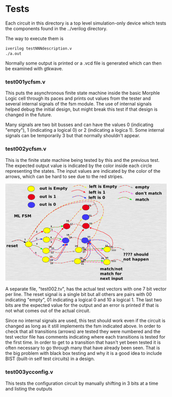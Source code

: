 # Tests

Each circuit in this directory is a top level simulation-only device which tests the components found in the ../verilog directory.

The way to execute them is

    iverilog testNNNdescription.v
    ./a.out

Normally some output is printed or a .vcd file is generated which can then be examined with gtkwave.

### test001ycfsm.v

This puts the asynchronous finite state machine inside the basic Morphle Logic cell through its paces and prints out values from the tester and several internal signals of the fsm module. The use of internal signals helped debug the initial design, but might break this test if that design is changed in the future.

Many signals are two bit busses and can have the values 0 (indicating "empty"), 1 (indicating a logical 0) or 2 (indicating a logica 1). Some internal signals can be temporarily 3 but that normally shouldn't appear.

### test002ycfsm.v

This is the finite state machine being tested by this and the previous test. The expected output value is indicated by the color inside each circle representing the states. The input values are indicated by the color of the arrows, which can be hard to see due to the red stripes.

![Finite State Machine for basic Morphle Logic cell](ycfsmnum.png)

A separate file, "test002.tv", has the actual test vectors with one 7 bit vector per line. The reset signal is a single bit but all others are pairs with 00 indicating "empty", 01 indicating a logical 0 and 10 a logical 1. The last two bits are the expected value for the output and an error is printed if that is not what comes out of the actual circuit.

Since no internal signals are used, this test should work even if the circuit is changed as long as it still implements the fsm indicated above. In order to check that all transitions (arrows) are tested they were numbered and the test vector file has comments indicating where each transitions is tested for the first time. In order to get to a transition that hasn't yet been tested it is often necessary to go through many that have already been seen. That is the big problem with black box testing and why it is a good idea to include BIST (built-in self test circuits) in a design.

### test003ycconfig.v

This tests the configuration circuit by manually shifting in 3 bits at a time and listing the outputs
